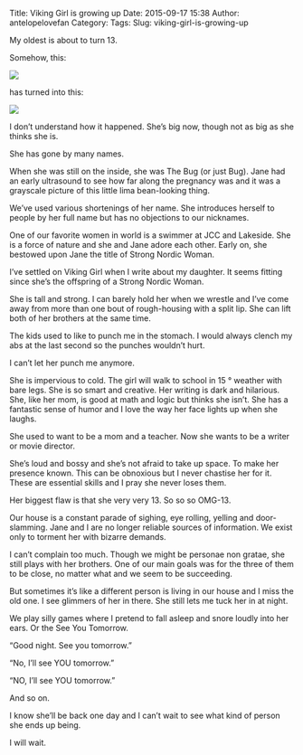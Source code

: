 Title: Viking Girl is growing up
Date: 2015-09-17 15:38
Author: antelopelovefan
Category: 
Tags: 
Slug: viking-girl-is-growing-up

My oldest is about to turn 13.

Somehow, this:

<img src="https://cdn-images-1.medium.com/max/800/1*Ald9yLBXhp5hVjDP3fahlw.jpeg"  />

has turned into this:

<img src="https://cdn-images-1.medium.com/max/800/1*6mBBOdvte3uLlnl84fvNaA.jpeg"  />

I don’t understand how it happened. She’s big now, though not as big as she thinks she is.

She has gone by many names.

When she was still on the inside, she was The Bug (or just Bug). Jane had an early ultrasound to see how far along the pregnancy was and it was a grayscale picture of this little lima bean-looking thing.

We’ve used various shortenings of her name. She introduces herself to people by her full name but has no objections to our nicknames.

One of our favorite women in world is a swimmer at JCC and Lakeside. She is a force of nature and she and Jane adore each other. Early on, she bestowed upon Jane the title of Strong Nordic Woman.

I’ve settled on Viking Girl when I write about my daughter. It seems fitting since she’s the offspring of a Strong Nordic Woman.

She is tall and strong. I can barely hold her when we wrestle and I’ve come away from more than one bout of rough-housing with a split lip. She can lift both of her brothers at the same time.

The kids used to like to punch me in the stomach. I would always clench my abs at the last second so the punches wouldn’t hurt.

I can’t let her punch me anymore.

She is impervious to cold. The girl will walk to school in 15 ° weather with bare legs. She is so smart and creative. Her writing is dark and hilarious. She, like her mom, is good at math and logic but thinks she isn’t. She has a fantastic sense of humor and I love the way her face lights up when she laughs.

She used to want to be a mom and a teacher. Now she wants to be a writer or movie director.

She’s loud and bossy and she’s not afraid to take up space. To make her presence known. This can be obnoxious but I never chastise her for it. These are essential skills and I pray she never loses them.

Her biggest flaw is that she very very 13. So so so OMG-13.

Our house is a constant parade of sighing, eye rolling, yelling and door-slamming. Jane and I are no longer reliable sources of information. We exist only to torment her with bizarre demands.

I can’t complain too much. Though we might be personae non gratae, she still plays with her brothers. One of our main goals was for the three of them to be close, no matter what and we seem to be succeeding.

But sometimes it’s like a different person is living in our house and I miss the old one. I see glimmers of her in there. She still lets me tuck her in at night.

We play silly games where I pretend to fall asleep and snore loudly into her ears. Or the See You Tomorrow.

“Good night. See you tomorrow.”

“No, I’ll see YOU tomorrow.”

“NO, I’ll see YOU tomorrow.”

And so on.

I know she’ll be back one day and I can’t wait to see what kind of person she ends up being.

I will wait.

